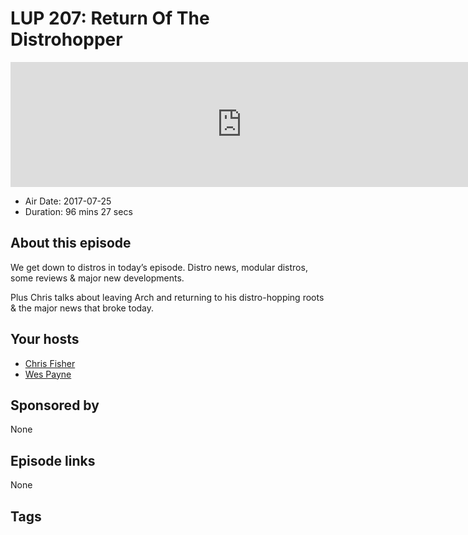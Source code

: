 # LUP 207: Return Of The Distrohopper

<iframe src="https://player.fireside.fm/v2/RUkczH-V+9dyEvsEu?theme=dark" width="740" height="200" frameborder="0" scrolling="no"></iframe>

* Air Date: 2017-07-25
* Duration: 96 mins 27 secs

## About this episode

We get down to distros in today’s episode. Distro news, modular distros, some reviews & major new developments. 

Plus Chris talks about leaving Arch and returning to his distro-hopping roots & the major news that broke today.

## Your hosts
* [Chris Fisher](https://linuxunplugged.com/hosts/chrislas)
* [Wes Payne](https://linuxunplugged.com/hosts/wes)

## Sponsored by

None



## Episode links

None



## Tags

